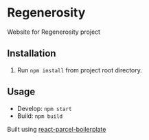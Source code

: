 # Regenerosity

Website for Regenerosity project

## Installation

1. Run `npm install` from project root directory.

## Usage

* Develop: `npm start`
* Build: `npm build`

Built using [react-parcel-boilerplate](https://github.com/digitaltopo/react-parcel-boilerplate)
